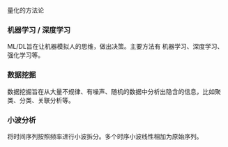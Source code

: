 量化的方法论

### 机器学习 / 深度学习

ML/DL旨在让机器模拟人的思维，做出决策。主要方法有 机器学习、深度学习、强化学习等。


### 数据挖掘

数据挖掘旨在从大量不规律、有噪声、随机的数据中分析出隐含的信息，比如聚类、分类、关联分析等。

### 小波分析

将时间序列按照频率进行小波拆分。多个时序小波线性相加为原始序列。